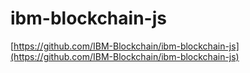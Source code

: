 # ibm-blockchain-js

[https://github.com/IBM-Blockchain/ibm-blockchain-js](https://github.com/IBM-Blockchain/ibm-blockchain-js)
